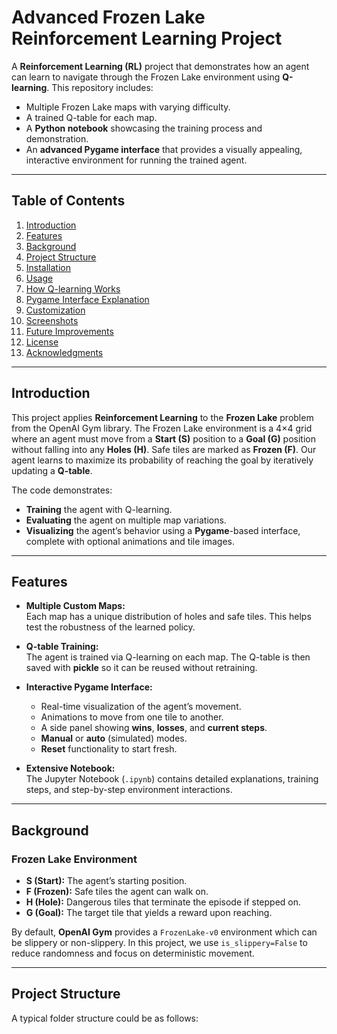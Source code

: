 # Advanced Frozen Lake Reinforcement Learning Project

A **Reinforcement Learning (RL)** project that demonstrates how an agent can learn to navigate through the Frozen Lake environment using **Q-learning**. This repository includes:

- Multiple Frozen Lake maps with varying difficulty.
- A trained Q-table for each map.
- A **Python notebook** showcasing the training process and demonstration.
- An **advanced Pygame interface** that provides a visually appealing, interactive environment for running the trained agent.

---

## Table of Contents

1. [Introduction](#introduction)  
2. [Features](#features)  
3. [Background](#background)  
4. [Project Structure](#project-structure)  
5. [Installation](#installation)  
6. [Usage](#usage)  
7. [How Q-learning Works](#how-q-learning-works)  
8. [Pygame Interface Explanation](#pygame-interface-explanation)  
9. [Customization](#customization)  
10. [Screenshots](#screenshots)  
11. [Future Improvements](#future-improvements)  
12. [License](#license)  
13. [Acknowledgments](#acknowledgments)

---

## Introduction

This project applies **Reinforcement Learning** to the **Frozen Lake** problem from the OpenAI Gym library. The Frozen Lake environment is a 4×4 grid where an agent must move from a **Start (S)** position to a **Goal (G)** position without falling into any **Holes (H)**. Safe tiles are marked as **Frozen (F)**. Our agent learns to maximize its probability of reaching the goal by iteratively updating a **Q-table**.

The code demonstrates:
- **Training** the agent with Q-learning.
- **Evaluating** the agent on multiple map variations.
- **Visualizing** the agent’s behavior using a **Pygame**-based interface, complete with optional animations and tile images.

---

## Features

- **Multiple Custom Maps:**  
  Each map has a unique distribution of holes and safe tiles. This helps test the robustness of the learned policy.

- **Q-table Training:**  
  The agent is trained via Q-learning on each map. The Q-table is then saved with **pickle** so it can be reused without retraining.

- **Interactive Pygame Interface:**  
  - Real-time visualization of the agent’s movement.  
  - Animations to move from one tile to another.  
  - A side panel showing **wins**, **losses**, and **current steps**.  
  - **Manual** or **auto** (simulated) modes.  
  - **Reset** functionality to start fresh.

- **Extensive Notebook:**  
  The Jupyter Notebook (`.ipynb`) contains detailed explanations, training steps, and step-by-step environment interactions.

---

## Background

### Frozen Lake Environment

- **S (Start):** The agent’s starting position.  
- **F (Frozen):** Safe tiles the agent can walk on.  
- **H (Hole):** Dangerous tiles that terminate the episode if stepped on.  
- **G (Goal):** The target tile that yields a reward upon reaching.

By default, **OpenAI Gym** provides a `FrozenLake-v0` environment which can be slippery or non-slippery. In this project, we use `is_slippery=False` to reduce randomness and focus on deterministic movement.

---

## Project Structure

A typical folder structure could be as follows:

